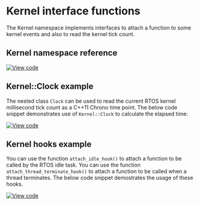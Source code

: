 # Kernel interface functions

The Kernel namespace implements interfaces to attach a function to some kernel events and also to read the kernel tick count.

## Kernel namespace reference

[![View code](https://www.mbed.com/embed/?type=library)](https://os.mbed.com/docs/mbed-os/v6.11/mbed-os-api-doxy/namespacertos_1_1_kernel.html)

## Kernel::Clock example

The nested class `Clock` can be used to read the current RTOS kernel millisecond tick count as a C++11 Chrono time point. The below code snippet demonstrates use of `Kernel::Clock` to calculate the elapsed time:

[![View code](https://www.mbed.com/embed/?url=https://github.com/ARMmbed/mbed-os-snippet-Kernel_get_ms_count/tree/v6.11)](https://github.com/ARMmbed/mbed-os-snippet-Kernel_get_ms_count/blob/v6.11/main.cpp)


## Kernel hooks example

You can use the function `attach_idle_hook()` to attach a function to be called by the RTOS idle task. You can use the function `attach_thread_terminate_hook()` to attach a function to be called when a thread terminates. The below code snippet demostrates the usage of these hooks.

[![View code](https://www.mbed.com/embed/?url=https://github.com/ARMmbed/mbed-os-snippet-Kernel_hooks/tree/v6.11)](https://github.com/ARMmbed/mbed-os-snippet-Kernel_hooks/blob/v6.11/main.cpp)
